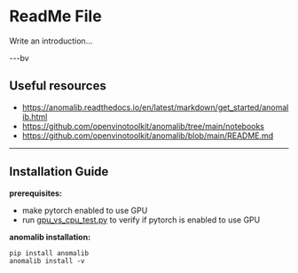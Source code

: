 
# ReadMe File

Write an introduction...

---bv                                                                                                                                                     

## Useful resources
- https://anomalib.readthedocs.io/en/latest/markdown/get_started/anomalib.html
- https://github.com/openvinotoolkit/anomalib/tree/main/notebooks
- https://github.com/openvinotoolkit/anomalib/blob/main/README.md

---

## Installation Guide

**prerequisites:** 
- make pytorch enabled to use GPU 
- run [gpu_vs_cpu_test.py](test_scripts/gpu_vs_cpu_test.py) to verify if pytorch is enabled to use GPU 

**anomalib installation:**

    pip install anomalib
    anomalib install -v

